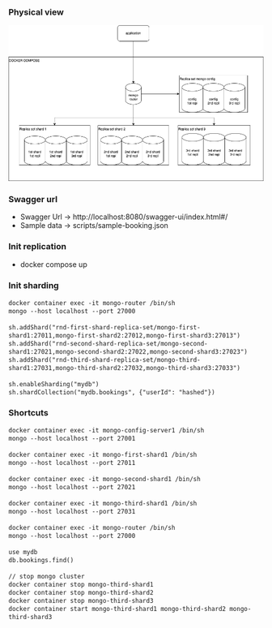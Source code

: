 ### Physical view
![Physical view](physical-views.png)

### Swagger url
- Swagger Url -> http://localhost:8080/swagger-ui/index.html#/
- Sample data -> scripts/sample-booking.json

### Init replication
- docker compose up

### Init sharding
```
docker container exec -it mongo-router /bin/sh
mongo --host localhost --port 27000

sh.addShard("rnd-first-shard-replica-set/mongo-first-shard1:27011,mongo-first-shard2:27012,mongo-first-shard3:27013")
sh.addShard("rnd-second-shard-replica-set/mongo-second-shard1:27021,mongo-second-shard2:27022,mongo-second-shard3:27023")
sh.addShard("rnd-third-shard-replica-set/mongo-third-shard1:27031,mongo-third-shard2:27032,mongo-third-shard3:27033")

sh.enableSharding("mydb")
sh.shardCollection("mydb.bookings", {"userId": "hashed"})
```

### Shortcuts
```
docker container exec -it mongo-config-server1 /bin/sh
mongo --host localhost --port 27001

docker container exec -it mongo-first-shard1 /bin/sh
mongo --host localhost --port 27011

docker container exec -it mongo-second-shard1 /bin/sh
mongo --host localhost --port 27021

docker container exec -it mongo-third-shard1 /bin/sh
mongo --host localhost --port 27031

docker container exec -it mongo-router /bin/sh
mongo --host localhost --port 27000

use mydb
db.bookings.find()

// stop mongo cluster
docker container stop mongo-third-shard1
docker container stop mongo-third-shard2
docker container stop mongo-third-shard3
docker container start mongo-third-shard1 mongo-third-shard2 mongo-third-shard3
```